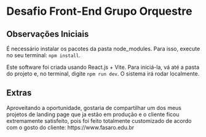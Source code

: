 # Desafio Front-End Grupo Orquestre


<h2>Observações Iniciais</h2>
<p>É necessário instalar os pacotes da pasta node_modules. Para isso, execute no seu terminal: <code>npm install</code>.</p>
<p>Este software foi criada usando React.js + Vite. Para iniciá-la, vá até a pasta do projeto e, no terminal, digite <code>npm run dev</code>. O sistema irá rodar localmente.</p>

<h2>Extras</h2>
<p>Aproveitando a oportunidade, gostaria de compartilhar um dos meus projetos de landing page que ja estão em produção e o cliente ficou extremamente satisfeito, pois foi feito totalmente customizado de acordo com o gosto do cliente: https://www.fasaro.edu.br </p>
